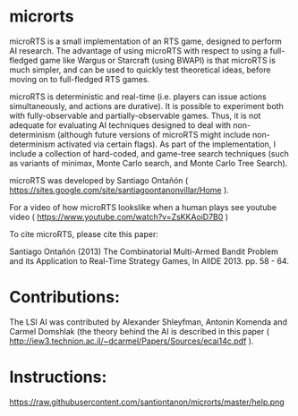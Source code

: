 # microrts

microRTS is a small implementation of an RTS game, designed to perform AI research. The advantage of using microRTS with respect to using a full-fledged game like Wargus or Starcraft (using BWAPI) is that microRTS is much simpler, and can be used to quickly test theoretical ideas, before moving on to full-fledged RTS games.

microRTS is deterministic and real-time (i.e. players can issue actions simultaneously, and actions are durative). It is possible to experiment both with fully-observable and partially-observable games. Thus, it is not adequate for evaluating AI techniques designed to deal with non-determinism (although future versions of microRTS might include non-determinism activated via certain flags). As part of the implementation, I include a collection of hard-coded, and game-tree search techniques (such as variants of minimax, Monte Carlo search, and Monte Carlo Tree Search).

microRTS was developed by Santiago Ontañón ( https://sites.google.com/site/santiagoontanonvillar/Home ). 

For a video of how microRTS lookslike when a human plays see youtube video ( https://www.youtube.com/watch?v=ZsKKAoiD7B0  )

To cite microRTS, please cite this paper:

Santiago Ontañón (2013) The Combinatorial Multi-Armed Bandit Problem and its Application to Real-Time Strategy Games, In AIIDE 2013. pp. 58 - 64.

# Contributions:

The LSI AI was contributed by Alexander Shleyfman, Antonin Komenda and Carmel Domshlak (the theory behind the AI is described in this paper ( http://iew3.technion.ac.il/~dcarmel/Papers/Sources/ecai14c.pdf ).

# Instructions:

https://raw.githubusercontent.com/santiontanon/microrts/master/help.png
